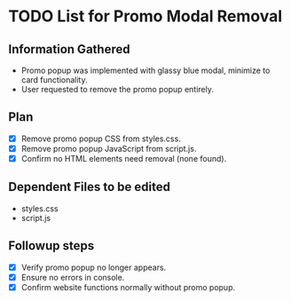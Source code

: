 # TODO List for Promo Modal Removal

## Information Gathered
- Promo popup was implemented with glassy blue modal, minimize to card functionality.
- User requested to remove the promo popup entirely.

## Plan
- [x] Remove promo popup CSS from styles.css.
- [x] Remove promo popup JavaScript from script.js.
- [x] Confirm no HTML elements need removal (none found).

## Dependent Files to be edited
- styles.css
- script.js

## Followup steps
- [x] Verify promo popup no longer appears.
- [x] Ensure no errors in console.
- [x] Confirm website functions normally without promo popup.
